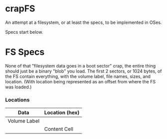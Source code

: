 # crapFS
An attempt at a filesystem, or at least the specs, to be implemented in OSes.


Specs start below.

# FS Specs
None of that "filesystem data goes in a boot sector" crap, the entire thing should just be a binary "blob" you load. The first 2 sectors, or 1024 bytes, of the FS contain everything, with the volume label, file names, sizes, and location. (With location being represented as an offset from where the FS was loaded.)

### Locations

Data          | Location (hex)
------------- | -------------
Volume Label  | 
              | Content Cell
